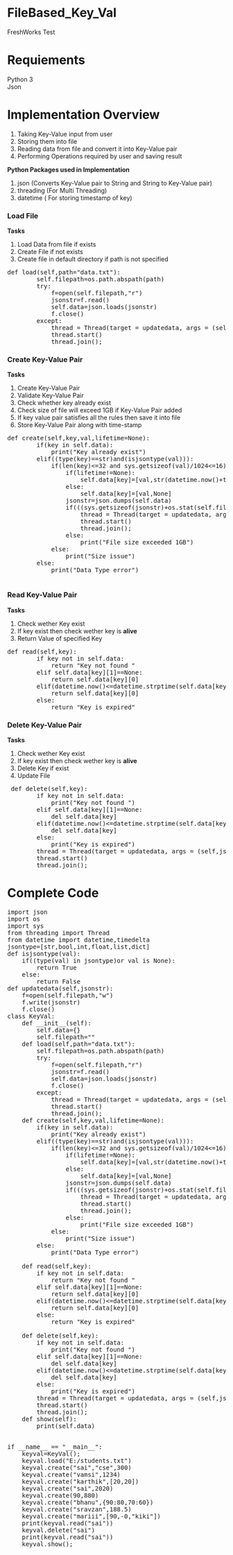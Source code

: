 # FileBased_Key_Val
FreshWorks Test
# Requiements
Python 3</br>
Json
# Implementation Overview
1) Taking Key-Value input from user</br>
2) Storing them into file</br>
3) Reading data from file and convert it into Key-Value pair</br>
4) Performing Operations required by user and saving result

<b>Python Packages used in Implementation</b>
1) json  (Converts Key-Value pair to String and String to Key-Value pair) </br>
2) threading (For Multi Threading) </br>
3) datetime ( For storing timestamp of key)

### Load File
<b>Tasks</b>
1) Load Data from file if exists
2) Create File if not exists
3) Create file in default directory if path is not specified
<pre>
def load(self,path="data.txt"):
        self.filepath=os.path.abspath(path)
        try:
            f=open(self.filepath,"r")
            jsonstr=f.read()
            self.data=json.loads(jsonstr)
            f.close()
        except:
            thread = Thread(target = updatedata, args = (self,json.dumps(self.data)))
            thread.start()
            thread.join();
</pre>
### Create Key-Value Pair
<b>Tasks</b>
1) Create Key-Value Pair 
2) Validate Key-Value Pair  
3) Check whether key already exist
4) Check size of file will exceed 1GB if Key-Value Pair added
5) If key value pair satisfies all the rules then save it into file
6) Store Key-Value Pair along with time-stamp
<pre>
def create(self,key,val,lifetime=None):
        if(key in self.data):
            print("Key already exist")
        elif((type(key)==str)and(isjsontype(val))):
            if(len(key)<=32 and sys.getsizeof(val)/1024<=16):
                if(lifetime!=None):
                    self.data[key]=[val,str(datetime.now()+timedelta(seconds=lifetime))]
                else:
                    self.data[key]=[val,None]
                jsonstr=json.dumps(self.data)
                if(((sys.getsizeof(jsonstr)+os.stat(self.filepath).st_size)/(1<<30))<=1):
                    thread = Thread(target = updatedata, args = (self,jsonstr ))
                    thread.start()
                    thread.join();
                else:
                    print("File size exceeded 1GB")
            else:
                print("Size issue")
        else:
            print("Data Type error")

</pre>
### Read Key-Value Pair
<b>Tasks</b>
1) Check wether Key exist
2) If key exist then check wether key is <b>alive</b>
3) Return Value of specified Key
<pre>
def read(self,key):
        if key not in self.data:
            return "Key not found "
        elif self.data[key][1]==None:
            return self.data[key][0]
        elif(datetime.now()<=datetime.strptime(self.data[key][1],"%Y-%m-%d %H:%M:%S.%f")):
            return self.data[key][0]
        else:
            return "Key is expired"
</pre>
### Delete Key-Value Pair
<b>Tasks</b>
1) Check wether Key exist
2) If key exist then check wether key is <b>alive</b>
3) Delete Key if exist
4) Update File 
<pre>
 def delete(self,key):
        if key not in self.data:
            print("Key not found ")
        elif self.data[key][1]==None:
            del self.data[key]
        elif(datetime.now()<=datetime.strptime(self.data[key][1],"%Y-%m-%d %H:%M:%S.%f")):
            del self.data[key]
        else:
            print("Key is expired")
        thread = Thread(target = updatedata, args = (self,json.dumps(self.data)))
        thread.start()
        thread.join();
</pre>
# Complete Code
<pre>
import json
import os
import sys
from threading import Thread
from datetime import datetime,timedelta
jsontype=[str,bool,int,float,list,dict]
def isjsontype(val):
    if((type(val) in jsontype)or val is None):
        return True
    else:
        return False
def updatedata(self,jsonstr):
    f=open(self.filepath,"w")
    f.write(jsonstr)
    f.close()
class KeyVal:
    def __init__(self):
        self.data={}
        self.filepath=""
    def load(self,path="data.txt"):
        self.filepath=os.path.abspath(path)
        try:
            f=open(self.filepath,"r")
            jsonstr=f.read()
            self.data=json.loads(jsonstr)
            f.close()
        except:
            thread = Thread(target = updatedata, args = (self,json.dumps(self.data)))
            thread.start()
            thread.join();
    def create(self,key,val,lifetime=None):
        if(key in self.data):
            print("Key already exist")
        elif((type(key)==str)and(isjsontype(val))):
            if(len(key)<=32 and sys.getsizeof(val)/1024<=16):
                if(lifetime!=None):
                    self.data[key]=[val,str(datetime.now()+timedelta(seconds=lifetime))]
                else:
                    self.data[key]=[val,None]
                jsonstr=json.dumps(self.data)
                if(((sys.getsizeof(jsonstr)+os.stat(self.filepath).st_size)/(1<<30))<=1):
                    thread = Thread(target = updatedata, args = (self,jsonstr ))
                    thread.start()
                    thread.join();
                else:
                    print("File size exceeded 1GB")
            else:
                print("Size issue")
        else:
            print("Data Type error")

    def read(self,key):
        if key not in self.data:
            return "Key not found "
        elif self.data[key][1]==None:
            return self.data[key][0]
        elif(datetime.now()<=datetime.strptime(self.data[key][1],"%Y-%m-%d %H:%M:%S.%f")):
            return self.data[key][0]
        else:
            return "Key is expired"

    def delete(self,key):
        if key not in self.data:
            print("Key not found ")
        elif self.data[key][1]==None:
            del self.data[key]
        elif(datetime.now()<=datetime.strptime(self.data[key][1],"%Y-%m-%d %H:%M:%S.%f")):
            del self.data[key]
        else:
            print("Key is expired")
        thread = Thread(target = updatedata, args = (self,json.dumps(self.data)))
        thread.start()
        thread.join();
    def show(self):
        print(self.data)


if __name__ == "__main__":
    keyval=KeyVal();
    keyval.load("E:/students.txt")
    keyval.create("sai","cse",300)
    keyval.create("vamsi",1234)
    keyval.create("karthik",[20,20])
    keyval.create("sai",2020)
    keyval.create(90,880)  
    keyval.create("bhanu",{90:80,70:60})
    keyval.create("sravzan",188.5)
    keyval.create("mariii",[90,-0,"kiki"])
    print(keyval.read("sai"))
    keyval.delete("sai")
    print(keyval.read("sai"))
    keyval.show();


</pre>
